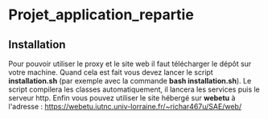# Projet_application_repartie

## Installation
Pour pouvoir utiliser le proxy et le site web il faut télécharger le dépôt sur votre machine. Quand cela est fait vous devez lancer le script **installation.sh** (par exemple avec la commande **bash installation.sh**).
Le script compilera les classes automatiquement, il lancera les services puis le serveur http.
Enfin vous pouvez utiliser le site hébergé sur __webetu__ à l'adresse : https://webetu.iutnc.univ-lorraine.fr/~richar467u/SAE/web/
